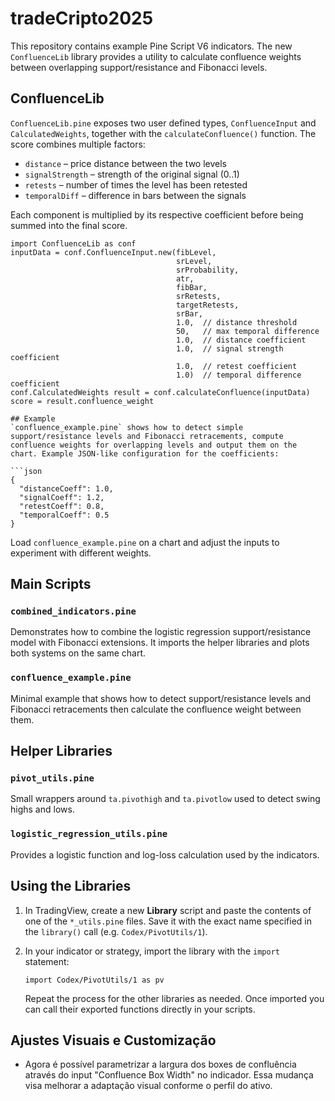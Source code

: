 # tradeCripto2025

This repository contains example Pine Script V6 indicators. The new `ConfluenceLib` library provides a utility to calculate confluence weights between overlapping support/resistance and Fibonacci levels.

## ConfluenceLib
`ConfluenceLib.pine` exposes two user defined types, `ConfluenceInput` and `CalculatedWeights`, together with the `calculateConfluence()` function. The score combines multiple factors:

- `distance` – price distance between the two levels
- `signalStrength` – strength of the original signal (0..1)
- `retests` – number of times the level has been retested
- `temporalDiff` – difference in bars between the signals

Each component is multiplied by its respective coefficient before being summed into the final score.

```pinescript
import ConfluenceLib as conf
inputData = conf.ConfluenceInput.new(fibLevel,
                                     srLevel,
                                     srProbability,
                                     atr,
                                     fibBar,
                                     srRetests,
                                     targetRetests,
                                     srBar,
                                     1.0,  // distance threshold
                                     50,   // max temporal difference
                                     1.0,  // distance coefficient
                                     1.0,  // signal strength coefficient
                                     1.0,  // retest coefficient
                                     1.0)  // temporal difference coefficient
conf.CalculatedWeights result = conf.calculateConfluence(inputData)
score = result.confluence_weight

## Example
`confluence_example.pine` shows how to detect simple support/resistance levels and Fibonacci retracements, compute confluence weights for overlapping levels and output them on the chart. Example JSON-like configuration for the coefficients:

```json
{
  "distanceCoeff": 1.0,
  "signalCoeff": 1.2,
  "retestCoeff": 0.8,
  "temporalCoeff": 0.5
}
```

Load `confluence_example.pine` on a chart and adjust the inputs to experiment with different weights.

## Main Scripts

### `combined_indicators.pine`
Demonstrates how to combine the logistic regression support/resistance model with Fibonacci extensions. It imports the helper libraries and plots both systems on the same chart.

### `confluence_example.pine`
Minimal example that shows how to detect support/resistance levels and Fibonacci retracements then calculate the confluence weight between them.

## Helper Libraries

### `pivot_utils.pine`
Small wrappers around `ta.pivothigh` and `ta.pivotlow` used to detect swing highs and lows.


### `logistic_regression_utils.pine`
Provides a logistic function and log-loss calculation used by the indicators.

## Using the Libraries

1. In TradingView, create a new **Library** script and paste the contents of one of the `*_utils.pine` files. Save it with the exact name specified in the `library()` call (e.g. `Codex/PivotUtils/1`).
2. In your indicator or strategy, import the library with the `import` statement:

   ```pinescript
   import Codex/PivotUtils/1 as pv
   ```

   Repeat the process for the other libraries as needed. Once imported you can call their exported functions directly in your scripts.

## Ajustes Visuais e Customização
- Agora é possível parametrizar a largura dos boxes de confluência através do input "Confluence Box Width" no indicador. Essa mudança visa melhorar a adaptação visual conforme o perfil do ativo.